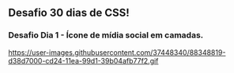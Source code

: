 ## Desafio 30 dias de CSS!

### Desafio Dia 1 - Ícone de mídia social em camadas.

https://user-images.githubusercontent.com/37448340/88348819-d38d7000-cd24-11ea-99d1-39b04afb77f2.gif

